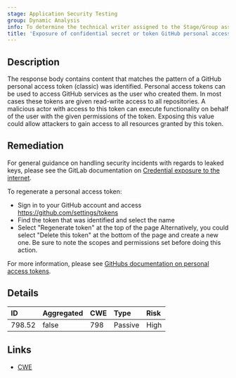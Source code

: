```yaml
---
stage: Application Security Testing
group: Dynamic Analysis
info: To determine the technical writer assigned to the Stage/Group associated with this page, see https://handbook.gitlab.com/handbook/product/ux/technical-writing/#assignments
title: 'Exposure of confidential secret or token GitHub personal access token (classic)'
---
```


## Description

The response body contains content that matches the pattern of a GitHub personal access token (classic) was identified. Personal access tokens can be used to access GitHub services as the user who created them. In most cases these tokens are given read-write access to all repositories. A malicious actor with access to this token can execute functionality on behalf of the user with the given permissions of the token.
Exposing this value could allow attackers to gain access to all resources granted by this token.

## Remediation

For general guidance on handling security incidents with regards to leaked keys, please see the GitLab documentation on [Credential exposure to the internet](../../../../../security/responding_to_security_incidents.md#credential-exposure-to-public-internet).

To regenerate a personal access token:

- Sign in to your GitHub account and access <https://github.com/settings/tokens>
- Find the token that was identified and select the name
- Select "Regenerate token" at the top of the page Alternatively, you could select "Delete this token" at the bottom of the page and create a new one. Be sure to note the scopes and permissions set before doing this action.

For more information, please see [GitHubs documentation on personal access tokens](https://docs.github.com/en/authentication/keeping-your-account-and-data-secure/managing-your-personal-access-tokens).

## Details

| ID | Aggregated | CWE | Type | Risk |
|:---|:-----------|:----|:-----|:-----|
| 798.52 | false | 798 | Passive | High |

## Links

- [CWE](https://cwe.mitre.org/data/definitions/798.html)

